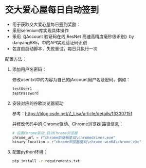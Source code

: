 # 交大爱心屋每日自动签到

- 用于获取交大爱心屋每日签到奖励：
- 采用selenium库实现具体操作
- 采用《jAccount 验证码在线 ResNet 高速高精度毫秒级识别》by danyang685，中的API实现验证码识别
- 包含自启动脚本，失败重试，每日只执行一次

配置方法：

1. 添加用户名密码：

   修改user.txt中的内容为自己的jAccount用户名及密码，例如：

   ```txt
   testUser1
   testPassword
   ```

2. 安装对应的谷歌浏览器驱动

   参考：https://blog.csdn.net/Z_Lisa/article/details/133307151

   并修改代码中的 Chrome驱动、Chrome浏览器 路径信息：

   ```python
   # 设置Chrome驱动,启动Chrome浏览器
   chrome_url = r"chrome浏览器驱动\chromedriver.exe"
   binary_location = r"chrome浏览器驱动\chrome-win64\chrome.exe"
   ```

3. 配置python环境：

   ```cmd
   pip install -r requirements.txt
   ```

   
